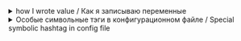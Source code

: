 <d>
      <details>
            <summary> how I wrote value / Как я записываю переменные </summary>

RUS           
==
            
```html
<пример> - сам пример не содержит знаков <>
```    
Например:
```html
      mysql -u <mysql_пользователь> -p -d <mysql_БД> < <пример>.sql
```
выглядит как:
```vim
      mysql -u root -p -d inno_DB < inno.sql
```
если пример в шаблоне будет в знаках
```python
<> , то экранирую между знаками долларов $....$
```
Например:
```python
      $<пример>$
```

**[OPTIONS]** содержит болле чем одну команду или ключ

ENG
==

```html
<example> - looks likke example without characters <>
``` 
 For example:
 ```html
      mysql -u <mysql_user> -p -d <mysql_database> < <example>.sql
```
looks like:
```vim
      mysql -u root -p -d inno_DB < inno.sql
```
if example have symbols character
```python
<> then i will to escape between dollars character $....$
```
 For example:
```python
      $<example>$
```

**[OPTIONS]** contains more then one command or special key

</details>
</d>

<d>
      <details>
            <summary> Особые символьные тэги в конфигурационном файле /
                      Special symbolic hashtag in config file 
            </summary>
            

    
| ***hashtag*** | ***additional comment*** | ***Decsription*** |
|---|---|---|
|***|<b>On Start String<b>|***|
| | | | | | 
| <b>#M</b> | - commented text | значит я намерено закоментил | 
| <b>#W</b> | - описание\| text | warning |
| <b>#DW</b> | - описание\| text | does work +(text)?| |
| <b>#Er</b> or <b>#ER</b> | - описание\| text | error |
| <b>#R</b> | - описание\| text | removed in version or other |
| <b>#Ed</b> or <b>#E</b> | - описание\| text | eddit |
| <b>#tt</b> or <b>#TT</b> or <b>#T</b> | - описание\| text | test команда для проверки |
||| 
| <b>#!NW</b> | - описание\| text | not work |
| <b>#!NE</b> | - описание\| text | not exist |
| <b>#!WW</b> | - описание\| text | work wrong |
| <b>#!D</b> | - описание\| text | deprecated in verion or other |
| | | | | |
|***|<b>On all other place in string<b>|***|
| | | | 
| <b>#F</b> | - text | формат ввода |
| <b>#V</b> | - text | один из вариантов комманды |
| <b>#C</b> | - comment | комментарий ввиде описания |

</details
</d>
